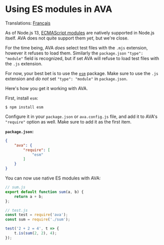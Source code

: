 # Using ES modules in AVA

Translations: [Français](https://github.com/avajs/ava-docs/blob/master/fr_FR/docs/recipes/es-modules.md)

As of Node.js 13, [ECMAScript modules](https://nodejs.org/docs/latest/api/esm.html#esm_introduction) are natively supported in Node.js itself. AVA does not quite support them *yet*, but we're close.

For the time being, AVA *does* select test files with the `.mjs` extension, however it refuses to load them. Similarly the `package.json` `"type": "module"` field is recognized, but if set AVA will refuse to load test files with the `.js` extension.

For now, your best bet is to use the [`esm`](https://github.com/standard-things/esm) package. Make sure to use the `.js` extension and *do not* set `"type": "module"` in `package.json`.

Here's how you get it working with AVA.

First, install `esm`:

```
$ npm install esm
```

Configure it in your `package.json` or `ava.config.js` file, and add it to AVA's `"require"` option as well. Make sure to add it as the first item.

**`package.json`:**

```json
{
	"ava": {
		"require": [
			"esm"
		]
	}
}
```

You can now use native ES modules with AVA:

```js
// sum.js
export default function sum(a, b) {
	return a + b;
};
```

```js
// test.js
const test = require('ava');
const sum = require('./sum');

test('2 + 2 = 4', t => {
	t.is(sum(2, 2), 4);
});
```
